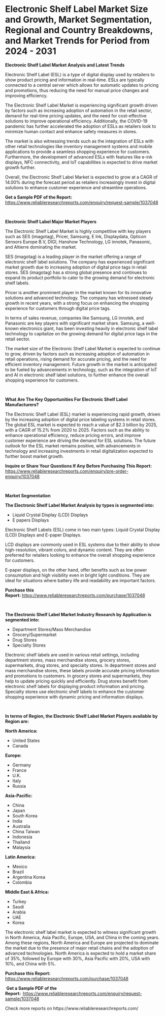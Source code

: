 <p><h1>Electronic Shelf Label Market Size and Growth, Market Segmentation, Regional and Country Breakdowns, and Market Trends for Period from 2024 -  2031</h1></p><p><strong>Electronic Shelf Label Market Analysis and Latest Trends</strong></p>
<p><p>Electronic Shelf Label (ESL) is a type of digital display used by retailers to show product pricing and information in real-time. ESLs are typically connected to a central server which allows for automatic updates to pricing and promotions, thus reducing the need for manual price changes and improving efficiency.</p><p>The Electronic Shelf Label Market is experiencing significant growth driven by factors such as increasing adoption of automation in the retail sector, demand for real-time pricing updates, and the need for cost-effective solutions to improve operational efficiency. Additionally, the COVID-19 pandemic has further accelerated the adoption of ESLs as retailers look to minimize human contact and enhance safety measures in stores.</p><p>The market is also witnessing trends such as the integration of ESLs with other retail technologies like inventory management systems and mobile applications to provide a seamless shopping experience for customers. Furthermore, the development of advanced ESLs with features like e-ink displays, NFC connectivity, and IoT capabilities is expected to drive market growth further.</p><p>Overall, the Electronic Shelf Label Market is expected to grow at a CAGR of 14.00% during the forecast period as retailers increasingly invest in digital solutions to enhance customer experience and streamline operations.</p></p>
<p><strong>Get a Sample PDF of the Report:&nbsp;</strong> <a href="https://www.reliableresearchreports.com/enquiry/request-sample/1037048">https://www.reliableresearchreports.com/enquiry/request-sample/1037048</a></p>
<p>&nbsp;</p>
<p><strong>Electronic Shelf Label Major Market Players</strong></p>
<p><p>The Electronic Shelf Label Market is highly competitive with key players such as SES (imagotag), Pricer, Samsung, E Ink, Displaydata, Opticon Sensors Europe B.V, DIGI, Hanshow Technology, LG innotek, Panasonic, and Altierre dominating the market.</p><p>SES (imagotag) is a leading player in the market offering a range of electronic shelf label solutions. The company has experienced significant market growth due to increasing adoption of digital price tags in retail stores. SES (imagotag) has a strong global presence and continues to expand its product portfolio to cater to the growing demand for electronic shelf labels.</p><p>Pricer is another prominent player in the market known for its innovative solutions and advanced technology. The company has witnessed steady growth in recent years, with a strong focus on enhancing the shopping experience for customers through digital price tags.</p><p>In terms of sales revenue, companies like Samsung, LG innotek, and Panasonic are key players with significant market share. Samsung, a well-known electronics giant, has been investing heavily in electronic shelf label technology to capitalize on the growing demand for digital price tags in the retail sector.</p><p>The market size of the Electronic Shelf Label Market is expected to continue to grow, driven by factors such as increasing adoption of automation in retail operations, rising demand for accurate pricing, and the need for efficient inventory management. Future growth in the market is anticipated to be fueled by advancements in technology, such as the integration of IoT and AI in electronic shelf label solutions, to further enhance the overall shopping experience for customers.</p></p>
<p>&nbsp;</p>
<p><strong>What Are The Key Opportunities For Electronic Shelf Label Manufacturers?</strong></p>
<p><p>The Electronic Shelf Label (ESL) market is experiencing rapid growth, driven by the increasing adoption of digital price labeling systems in retail stores. The global ESL market is expected to reach a value of $2.3 billion by 2025, with a CAGR of 15.2% from 2020 to 2025. Factors such as the ability to enhance operational efficiency, reduce pricing errors, and improve customer experience are driving the demand for ESL solutions. The future outlook for the ESL market remains positive, with advancements in technology and increasing investments in retail digitalization expected to further boost market growth.</p></p>
<p><strong>Inquire or Share Your Questions If Any Before Purchasing This Report:</strong> <a href="https://www.reliableresearchreports.com/enquiry/pre-order-enquiry/1037048">https://www.reliableresearchreports.com/enquiry/pre-order-enquiry/1037048</a></p>
<p>&nbsp;</p>
<p><strong>Market Segmentation</strong></p>
<p><strong>The Electronic Shelf Label Market Analysis by types is segmented into:</strong></p>
<p><ul><li>Liquid Crystal Display (LCD) Displays</li><li>E papers Displays</li></ul></p>
<p><p>Electronic Shelf Labels (ESL) come in two main types: Liquid Crystal Display (LCD) Displays and E-paper Displays. </p><p>LCD displays are commonly used in ESL systems due to their ability to show high-resolution, vibrant colors, and dynamic content. They are often preferred for retailers looking to enhance the overall shopping experience for customers.</p><p>E-paper displays, on the other hand, offer benefits such as low power consumption and high visibility even in bright light conditions. They are ideal for situations where battery life and readability are important factors.</p></p>
<p><strong>Purchase this Report:&nbsp;</strong><a href="https://www.reliableresearchreports.com/purchase/1037048">https://www.reliableresearchreports.com/purchase/1037048</a></p>
<p>&nbsp;</p>
<p><strong>The Electronic Shelf Label Market Industry Research by Application is segmented into:</strong></p>
<p><ul><li>Department Stores/Mass Merchandise</li><li>Grocery/Supermarket</li><li>Drug Stores</li><li>Specialty Stores</li></ul></p>
<p><p>Electronic shelf labels are used in various retail settings, including department stores, mass merchandise stores, grocery stores, supermarkets, drug stores, and specialty stores. In department stores and mass merchandise stores, these labels provide accurate pricing information and promotions to customers. In grocery stores and supermarkets, they help to update pricing quickly and efficiently. Drug stores benefit from electronic shelf labels for displaying product information and pricing. Specialty stores use electronic shelf labels to enhance the customer shopping experience with dynamic pricing and information displays.</p></p>
<p>&nbsp;</p>
<p><strong>In terms of Region, the Electronic Shelf Label Market Players available by Region are:</strong></p>
<p>
    <p> <strong> North America: </strong>
        <ul>
            <li>United States</li>
            <li>Canada</li>
        </ul>
        </p> 
    <p> <strong> Europe: </strong>
        <ul>
            <li>Germany</li>
            <li>France</li>
            <li>U.K.</li>
            <li>Italy</li>
            <li>Russia</li>
        </ul>
        </p> 
    <p> <strong> Asia-Pacific: </strong>
        <ul>
            <li>China</li>
            <li>Japan</li>
            <li>South Korea</li>
            <li>India</li>
            <li>Australia</li>
            <li>China Taiwan</li>
            <li>Indonesia</li>
            <li>Thailand</li>
            <li>Malaysia</li>
        </ul>
        </p> 
    <p> <strong> Latin America: </strong>
        <ul>
            <li>Mexico</li>
            <li>Brazil</li>
            <li>Argentina Korea</li>
            <li>Colombia</li>
        </ul>
        </p> 
    <p> <strong> Middle East & Africa: </strong>
        <ul>
            <li>Turkey</li>
            <li>Saudi</li>
            <li>Arabia</li>
            <li>UAE</li>
            <li>Korea</li>
        </ul>
    </p>
    </p>
<p><p>The electronic shelf label market is expected to witness significant growth in North America, Asia Pacific, Europe, USA, and China in the coming years. Among these regions, North America and Europe are projected to dominate the market due to the presence of major retail chains and the adoption of advanced technologies. North America is expected to hold a market share of 35%, followed by Europe with 30%, Asia Pacific with 20%, USA with 10%, and China with 5%.</p></p>
<p><strong>Purchase this Report: </strong><a href="https://www.reliableresearchreports.com/purchase/1037048">https://www.reliableresearchreports.com/purchase/1037048</a></p>
<p>&nbsp;<strong>Get a Sample PDF of the Report:&nbsp;&nbsp;</strong><a href="https://www.reliableresearchreports.com/enquiry/request-sample/1037048">https://www.reliableresearchreports.com/enquiry/request-sample/1037048</a></p>
<p><strong></strong></p>
<p>Check more reports on https://www.reliableresearchreports.com/</p>